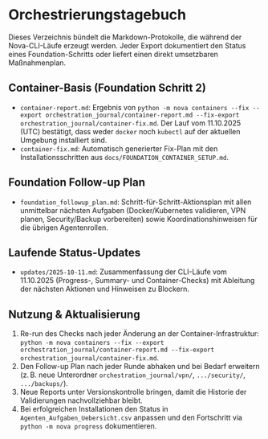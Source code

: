 # Orchestrierungstagebuch

Dieses Verzeichnis bündelt die Markdown-Protokolle, die während der Nova-CLI-Läufe erzeugt
werden. Jeder Export dokumentiert den Status eines Foundation-Schritts oder liefert
einen direkt umsetzbaren Maßnahmenplan.

## Container-Basis (Foundation Schritt 2)
- `container-report.md`: Ergebnis von `python -m nova containers --fix --export orchestration_journal/container-report.md --fix-export orchestration_journal/container-fix.md`. Der Lauf vom 11.10.2025 (UTC) bestätigt, dass weder `docker` noch `kubectl` auf der aktuellen Umgebung installiert sind.
- `container-fix.md`: Automatisch generierter Fix-Plan mit den Installationsschritten aus `docs/FOUNDATION_CONTAINER_SETUP.md`.

## Foundation Follow-up Plan
- `foundation_followup_plan.md`: Schritt-für-Schritt-Aktionsplan mit allen unmittelbar nächsten Aufgaben (Docker/Kubernetes validieren, VPN planen, Security/Backup vorbereiten) sowie Koordinationshinweisen für die übrigen Agentenrollen.

## Laufende Status-Updates
- `updates/2025-10-11.md`: Zusammenfassung der CLI-Läufe vom 11.10.2025 (Progress-, Summary- und Container-Checks) mit Ableitung der nächsten Aktionen und Hinweisen zu Blockern.

## Nutzung & Aktualisierung
1. Re-run des Checks nach jeder Änderung an der Container-Infrastruktur: `python -m nova containers --fix --export orchestration_journal/container-report.md --fix-export orchestration_journal/container-fix.md`.
2. Den Follow-up Plan nach jeder Runde abhaken und bei Bedarf erweitern (z. B. neue Unterordner `orchestration_journal/vpn/`, `.../security/`, `.../backups/`).
3. Neue Reports unter Versionskontrolle bringen, damit die Historie der Validierungen nachvollziehbar bleibt.
4. Bei erfolgreichen Installationen den Status in `Agenten_Aufgaben_Uebersicht.csv` anpassen und den Fortschritt via `python -m nova progress` dokumentieren.
